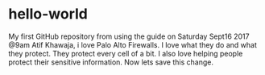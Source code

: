 # hello-world
My first GitHub repository from using the guide on Saturday Sept16 2017 @9am
Atif Khawaja, i love Palo Alto Firewalls.  I love what they do and what they protect.  They protect every cell of a bit.
I also love helping people protect their sensitive information.
Now lets save this change.
